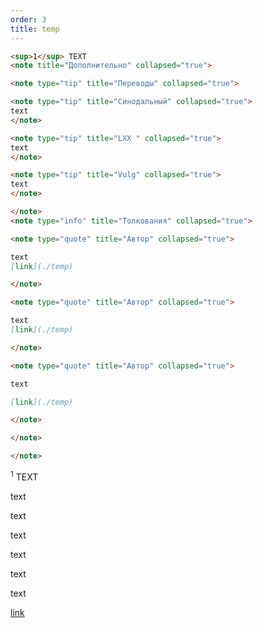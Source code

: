 ```yaml
---
order: 3
title: temp
---
```


```markdown
<sup>1</sup> TEXT 
<note title="Дополнительно" collapsed="true">

<note type="tip" title="Переводы" collapsed="true">

<note type="tip" title="Синодальный" collapsed="true">
text
</note>

<note type="tip" title="LXX " collapsed="true">
text
</note>

<note type="tip" title="Vulg" collapsed="true">
text
</note>

</note>
<note type="info" title="Толкования" collapsed="true">

<note type="quote" title="Автор" collapsed="true">

text
[link](./temp)

</note>

<note type="quote" title="Автор" collapsed="true">

text
[link](./temp)

</note>

<note type="quote" title="Автор" collapsed="true">

text

[link](./temp)

</note>

</note>

</note>
```

<sup>1</sup> TEXT

<note title="Дополнительно" collapsed="true">

<note type="tip" title="Переводы" collapsed="true">

<note type="tip" title="Синодальный" collapsed="true">

text

</note>

<note type="tip" title="LXX " collapsed="true">

text

</note>

<note type="tip" title="Vulg" collapsed="true">

text

</note>

</note>

<note type="info" title="Толкования" collapsed="true">

<note type="quote" title="Автор" collapsed="true">



text

</note>

<note type="quote" title="Автор" collapsed="true">

text

</note>

<note type="quote" title="Автор" collapsed="true">

text

[link](./temp)

</note>

</note>

</note>


